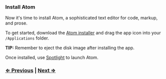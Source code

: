 ### Install Atom

Now it's time to install Atom, a sophisticated text editor for code, markup, and prose.

To get started, download the <a href="https://atom.io/" target="_blank">Atom installer</a> and drag the app icon into your `/Applications` folder.

**TIP:** Remember to eject the disk image after installing the app.

Once installed, use <a href="https://support.apple.com/en-us/HT204014" target="_blank">Spotlight</a> to launch Atom.

### [⇐ Previous](1_terminal.md) | [Next ⇒](3_git.md)
